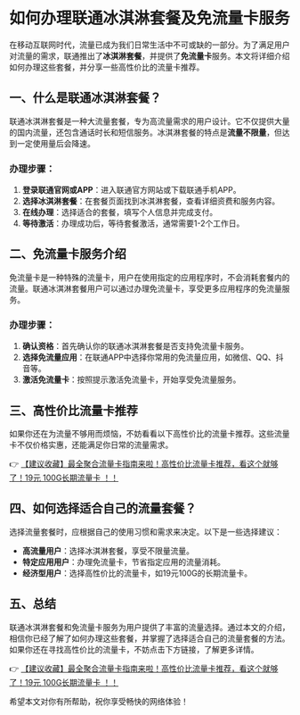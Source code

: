 # 如何办理联通冰淇淋套餐及免流量卡服务

在移动互联网时代，流量已成为我们日常生活中不可或缺的一部分。为了满足用户对流量的需求，联通推出了**冰淇淋套餐**，并提供了**免流量卡**服务。本文将详细介绍如何办理这些套餐，并分享一些高性价比的流量卡推荐。

## 一、什么是联通冰淇淋套餐？

联通冰淇淋套餐是一种大流量套餐，专为高流量需求的用户设计。它不仅提供大量的国内流量，还包含通话时长和短信服务。冰淇淋套餐的特点是**流量不限量**，但达到一定使用量后会降速。

### 办理步骤：

1. **登录联通官网或APP**：进入联通官方网站或下载联通手机APP。
2. **选择冰淇淋套餐**：在套餐页面找到冰淇淋套餐，查看详细资费和服务内容。
3. **在线办理**：选择适合的套餐，填写个人信息并完成支付。
4. **等待激活**：办理成功后，等待套餐激活，通常需要1-2个工作日。

## 二、免流量卡服务介绍

免流量卡是一种特殊的流量卡，用户在使用指定的应用程序时，不会消耗套餐内的流量。联通冰淇淋套餐用户可以通过办理免流量卡，享受更多应用程序的免流量服务。

### 办理步骤：

1. **确认资格**：首先确认你的联通冰淇淋套餐是否支持免流量卡服务。
2. **选择免流量应用**：在联通APP中选择你常用的免流量应用，如微信、QQ、抖音等。
3. **激活免流量卡**：按照提示激活免流量卡，开始享受免流量服务。

## 三、高性价比流量卡推荐

如果你还在为流量不够用而烦恼，不妨看看以下高性价比的流量卡推荐。这些流量卡不仅价格实惠，还能满足你日常的流量需求。

👉 [【建议收藏】最全聚合流量卡指南来啦！高性价比流量卡推荐，看这个就够了！19元 100G长期流量卡 ！！](https://bit.ly/Liuliangka)

## 四、如何选择适合自己的流量套餐？

选择流量套餐时，应根据自己的使用习惯和需求来决定。以下是一些选择建议：

- **高流量用户**：选择冰淇淋套餐，享受不限量流量。
- **特定应用用户**：办理免流量卡，节省指定应用的流量消耗。
- **经济型用户**：选择高性价比的流量卡，如19元100G的长期流量卡。

## 五、总结

联通冰淇淋套餐和免流量卡服务为用户提供了丰富的流量选择。通过本文的介绍，相信你已经了解了如何办理这些套餐，并掌握了选择适合自己的流量套餐的方法。如果你还在寻找高性价比的流量卡，不妨点击下方链接，了解更多详情。

👉 [【建议收藏】最全聚合流量卡指南来啦！高性价比流量卡推荐，看这个就够了！19元 100G长期流量卡 ！！](https://bit.ly/Liuliangka)

希望本文对你有所帮助，祝你享受畅快的网络体验！